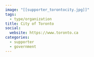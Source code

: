```yaml
---
image: "[[supporter_torontocity.jpg]]"
tags:
  - type/organization
title: City of Toronto
social:
  website: https://www.toronto.ca
categories:
  - supporter
  - government
---
```


